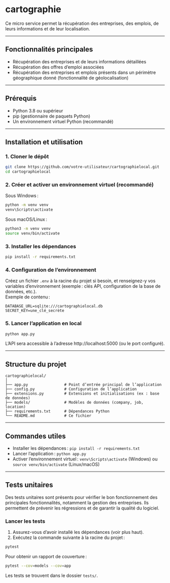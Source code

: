 # cartographie

Ce micro service permet la récupération des entreprises, des emplois, de leurs informations et de leur localisation.

---

## Fonctionnalités principales

- Récupération des entreprises et de leurs informations détaillées
- Récupération des offres d’emploi associées
- Récupération des entreprises et emplois présents dans un périmètre géographique donné (fonctionnalité de géolocalisation)

---

## Prérequis

- Python 3.8 ou supérieur
- pip (gestionnaire de paquets Python)
- Un environnement virtuel Python (recommandé)

---

## Installation et utilisation

### 1. Cloner le dépôt

```bash
git clone https://github.com/votre-utilisateur/cartographielocal.git
cd cartographielocal
```

### 2. Créer et activer un environnement virtuel (recommandé)

Sous Windows :
```bash
python -m venv venv
venv\Scripts\activate
```

Sous macOS/Linux :
```bash
python3 -m venv venv
source venv/bin/activate
```

### 3. Installer les dépendances

```bash
pip install -r requirements.txt
```

### 4. Configuration de l’environnement

Créez un fichier `.env` à la racine du projet si besoin, et renseignez-y vos variables d’environnement (exemple : clés API, configuration de la base de données, etc.).  
Exemple de contenu :
```
DATABASE_URL=sqlite:///cartographielocal.db
SECRET_KEY=une_clé_secrète
```

### 5. Lancer l’application en local

```bash
python app.py
```

L’API sera accessible à l’adresse http://localhost:5000 (ou le port configuré).

---

## Structure du projet

```
cartographielocal/
│
├── app.py                # Point d’entrée principal de l’application
├── config.py             # Configuration de l’application
├── extensions.py         # Extensions et initialisations (ex : base de données)
├── models/               # Modèles de données (company, job, location)
├── requirements.txt      # Dépendances Python
└── README.md             # Ce fichier
```

---

## Commandes utiles

- Installer les dépendances : `pip install -r requirements.txt`
- Lancer l’application : `python app.py`
- Activer l’environnement virtuel : `venv\Scripts\activate` (Windows) ou `source venv/bin/activate` (Linux/macOS)

---

## Tests unitaires

Des tests unitaires sont présents pour vérifier le bon fonctionnement des principales fonctionnalités, notamment la gestion des entreprises. Ils permettent de prévenir les régressions et de garantir la qualité du logiciel.

### Lancer les tests

1. Assurez-vous d’avoir installé les dépendances (voir plus haut).
2. Exécutez la commande suivante à la racine du projet :

```bash
pytest
```

Pour obtenir un rapport de couverture :

```bash
pytest --cov=models --cov=app
```

Les tests se trouvent dans le dossier `tests/`.
